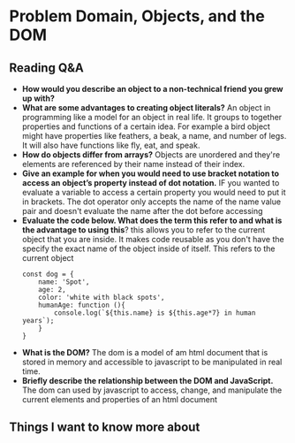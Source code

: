 # Problem Domain, Objects, and the DOM

## Reading Q&A

* **How would you describe an object to a non-technical friend you grew up with?**
* **What are some advantages to creating object literals?** An object in programming like a model for an object in real life. It groups to together properties and functions of a certain idea. For example a bird object might have properties like feathers, a beak, a name, and number of legs. It will also have functions like fly, eat, and speak.
* **How do objects differ from arrays?** Objects are unordered and they're elements are referenced by their name instead of their index. 
* **Give an example for when you would need to use bracket notation to access an object’s property instead of dot notation.** IF you wanted to evaluate a variable to access a certain property you would need to put it in brackets. The dot operator only accepts the name of the name value pair and doesn't evaluate the name after the dot before accessing
* **Evaluate the code below. What does the term this refer to and what is the advantage to using this**? this allows you to refer to the current object that you are inside. It makes code reusable as you don't have the specify the exact name of the object inside of itself. This refers to the current object
    ```
    const dog = {
        name: 'Spot',
        age: 2,
        color: 'white with black spots',
        humanAge: function (){
            console.log(`${this.name} is ${this.age*7} in human years`);
        }
    }
    ```
* **What is the DOM?** The dom is a model of am html document that is stored in memory and accessible to javascript to be manipulated in real time.
* **Briefly describe the relationship between the DOM and JavaScript.** The dom can used by javascript to access, change, and manipulate the current elements and properties of an html document

## Things I want to know more about